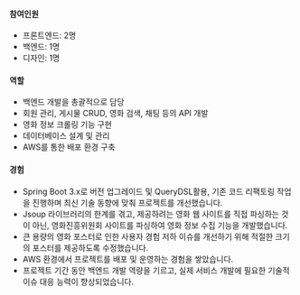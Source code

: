 #### 참여인원 
- 프론트엔드: 2명
- 백엔드: 1명
- 디자인: 1명
#### 역할
- 백엔드 개발을 총괄적으로 담당
- 회원 관리, 게시물 CRUD, 영화 검색, 채팅 등의 API 개발
- 영화 정보 크롤링 기능 구현
- 데이터베이스 설계 및 관리
- AWS를 통한 배포 환경 구축
#### 경험
- Spring Boot 3.x로 버전 업그레이드 및 QueryDSL활용, 기존 코드 리팩토링 작업을 진행하며 최신 기술 동향에 맞춰 프로젝트를 개선했습니다.
- Jsoup 라이브러리의 한계를 겪고, 제공하려는 영화 웹 사이트를 직접 파싱하는 것이 아닌, 영화진흥위원회 사이트를 파싱하여 영화 정보 수집 기능을 개발했습니다.
- 큰 용량의 영화 포스터로 인한 사용자 경험 저하 이슈를 개선하기 위해 적절한 크기의 포스터를 제공하도록 수정했습니다.
- AWS 환경에서 프로젝트를 배포 및 운영하는 경험을 쌓았습니다.
- 프로젝트 기간 동안 백엔드 개발 역량을 기르고, 실제 서비스 개발에 필요한 기술적 이슈 대응 능력이 향상되었습니다.